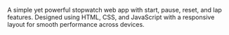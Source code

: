 A simple yet powerful stopwatch web app with start, pause, reset, and lap features. Designed using HTML, CSS, and JavaScript with a responsive layout for smooth performance across devices.
